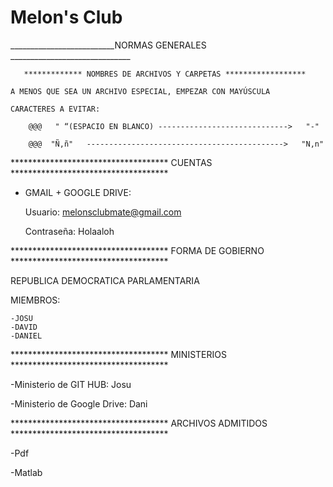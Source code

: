 # Melon's Club
__________________________NORMAS GENERALES ______________________________


       ************* NOMBRES DE ARCHIVOS Y CARPETAS ****************** 

	A MENOS QUE SEA UN ARCHIVO ESPECIAL, EMPEZAR CON MAYÚSCULA
	
	CARACTERES A EVITAR:

		@@@	  " “(ESPACIO EN BLANCO) ----------------------------->   "-"

		@@@	 "Ñ,ñ"   -------------------------------------------->   "N,n"

	


************************************ CUENTAS ************************************ 

- GMAIL + GOOGLE DRIVE:

   Usuario: melonsclubmate@gmail.com

   Contraseña: Holaaloh


************************************ FORMA DE GOBIERNO ************************************ 

   REPUBLICA DEMOCRATICA PARLAMENTARIA

   MIEMBROS:
	
	-JOSU
	-DAVID
	-DANIEL

************************************  MINISTERIOS ************************************ 

-Ministerio de GIT HUB: Josu

-Ministerio de Google Drive: Dani



************************************  ARCHIVOS ADMITIDOS ************************************ 

-Pdf

-Matlab

